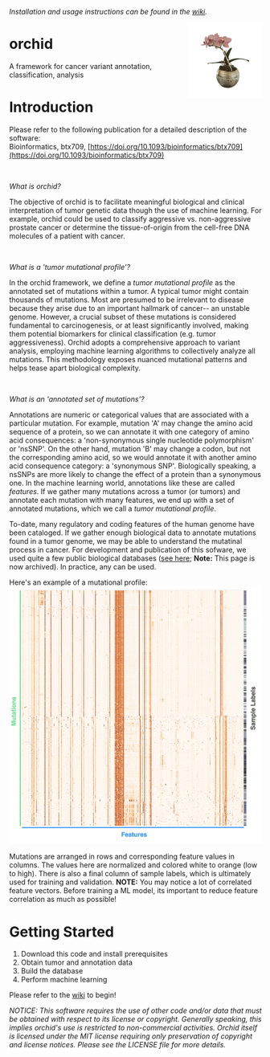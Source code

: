 _Installation and usage instructions can be found in the [wiki](https://github.com/Wittelab/orchid/wiki)._

<img src="images/orchid.png" alt="Orchid" height=150px; align="right">

# orchid
A framework for cancer variant annotation, classification, analysis
<br/>  

# Introduction

Please refer to the following publication for a detailed description of the software:  
Bioinformatics, btx709, [https://doi.org/10.1093/bioinformatics/btx709](https://doi.org/10.1093/bioinformatics/btx709)
  
<br />  


_What is orchid?_ 

The objective of orchid is to facilitate meaningful biological and clinical interpretation of tumor genetic data though the use of machine learning. For example, orchid could be used to classify aggressive vs. non-aggressive prostate cancer or determine the tissue-of-origin from the cell-free DNA molecules of a patient with cancer.
  
<br />  

_What is a 'tumor mutational profile'?_

In the orchid framework, we define a _tumor mutational profile_ as the annotated set of mutations within a tumor. A typical tumor might contain thousands of mutations. Most are presumed to be irrelevant to disease because they arise due to an important hallmark of cancer-- an unstable genome. However, a crucial subset of these mutations is considered fundamental to carcinogenesis, or at least significantly involved, making them potential biomarkers for clinical classification (e.g. tumor aggressiveness). Orchid adopts a comprehensive approach to variant analysis, employing machine learning algorithms to collectively analyze all mutations. This methodology exposes nuanced mutational patterns and helps tease apart biological complexity.

<br />  


_What is an 'annotated set of mutations'?_
  
Annotations are numeric or categorical values that are associated with a particular mutation. For example, mutation 'A' may change the amino acid sequence of a protein, so we can annotate it with one category of amino acid consequences: a 'non-synonymous single nucleotide polymorphism' or 'nsSNP'. On the other hand, mutation 'B' may change a codon, but not the corresponding amino acid, so we would annotate it with another amino acid consequence category: a 'synonymous SNP'. Biologically speaking, a nsSNPs are more likely to change the effect of a protein than a synonymous one. In the machine learning world, annotations like these are called _features_. If we gather many mutations across a tumor (or tumors) and annotate each mutation with many features, we end up with a set of annotated mutations, which we call a _tumor mutational profile_.

To-date, many regulatory and coding features of the human genome have been cataloged. If we gather enough biological data to annotate mutations found in a tumor genome, we may be able to understand the mutatinal process in cancer. For development and publication of this sofware, we used quite a few public biological databases ([see here](https://web.archive.org/web/20190109010853/http://wittelab.ucsf.edu/orchid); **Note:** This page is now archived). In practice, any can be used.

Here's an example of a mutational profile: 
![Mutational Profile](images/mutational_profiles.png)
    
Mutations are arranged in rows and corresponding feature values in columns. The values here are normalized and colored white to orange (low to high). There is also a final column of sample labels, which is ultimately used for training and validation. **NOTE:** You may notice a lot of correlated feature vectors. Before training a ML model, its important to reduce feature correlation as much as possible! 


# Getting Started
1. Download this code and install prerequisites  
2. Obtain tumor and annotation data  
3. Build the database  
4. Perform machine learning  

Please refer to the [wiki](https://github.com/Wittelab/orchid/wiki) to begin! 


_NOTICE:_
_This software requires the use of other code and/or data that must be obtained with respect to its license or copyright. Generally speaking, this implies orchid's use is restricted to non-commercial activities. Orchid itself is licensed under the MIT license requiring only preservation of copyright and license notices. Please see the LICENSE file for more details._
